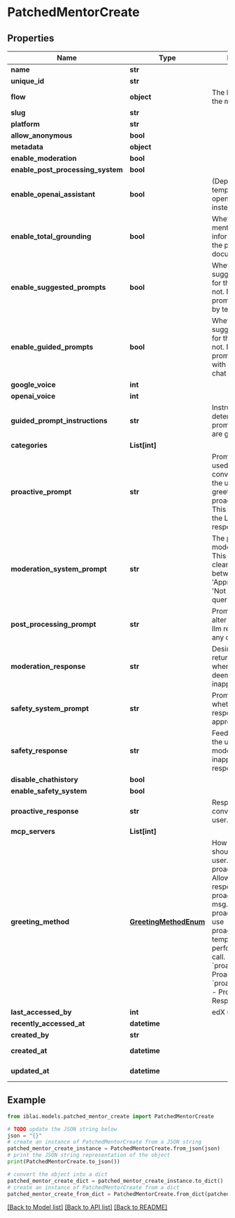 # PatchedMentorCreate


## Properties

Name | Type | Description | Notes
------------ | ------------- | ------------- | -------------
**name** | **str** |  | [optional] 
**unique_id** | **str** |  | [optional] 
**flow** | **object** | The langflow json for the mentor | [optional] 
**slug** | **str** |  | [optional] 
**platform** | **str** |  | [optional] 
**allow_anonymous** | **bool** |  | [optional] 
**metadata** | **object** |  | [optional] 
**enable_moderation** | **bool** |  | [optional] 
**enable_post_processing_system** | **bool** |  | [optional] 
**enable_openai_assistant** | **bool** | (Deprecated) Set template mentor to openai-agent instead. | [optional] 
**enable_total_grounding** | **bool** | Whether to force mentor to only use information within the provided documents. | [optional] 
**enable_suggested_prompts** | **bool** | Whether to show suggested prompts for the mentor or not. Note: Suggested prompts are created by tenant admins. | [optional] 
**enable_guided_prompts** | **bool** | Whether to show suggested prompts for the mentor or not. Note: Guided prompts are created with an llm based on chat history. | [optional] 
**google_voice** | **int** |  | [optional] 
**openai_voice** | **int** |  | [optional] 
**guided_prompt_instructions** | **str** | Instructions to determine how prompt suggestions are generated. | [optional] 
**categories** | **List[int]** |  | [optional] 
**proactive_prompt** | **str** | Prompt template used to start a conversation with the user when greeting_type is proactive_prompt. This will be sent to the LLM so it can respond naturally | [optional] 
**moderation_system_prompt** | **str** | The prompt for the moderation system. This prompt must clearly distinguish between &#39;Approapriate&#39; and &#39;Not Appropriate&#39; queries. | [optional] 
**post_processing_prompt** | **str** | Prompt to be used to alter or modify final llm response into any desired form. | [optional] 
**moderation_response** | **str** | Desired feedback to return to the user when their prompt is deemed inappropriate. | [optional] 
**safety_system_prompt** | **str** | Prompt to check whether the models response is appropriate or not. | [optional] 
**safety_response** | **str** | Feedback given to the user when a model generates an inappropriate response | [optional] 
**disable_chathistory** | **bool** |  | [optional] 
**enable_safety_system** | **bool** |  | [optional] 
**proactive_response** | **str** | Response to start a conversation with a user. | [optional] 
**mcp_servers** | **List[int]** |  | [optional] 
**greeting_method** | [**GreetingMethodEnum**](GreetingMethodEnum.md) | How the mentor should greet the user. proactive_prompt: Allow the LLM to respond to proactive_prompt msg. proactive_response: use proactive_response template without performing an LLM call.  * &#x60;proactive_prompt&#x60; - Proactive Prompt * &#x60;proactive_response&#x60; - Proactive Response | [optional] 
**last_accessed_by** | **int** | edX user ID | [optional] 
**recently_accessed_at** | **datetime** |  | [optional] 
**created_by** | **str** |  | [optional] 
**created_at** | **datetime** |  | [optional] [readonly] 
**updated_at** | **datetime** |  | [optional] [readonly] 

## Example

```python
from iblai.models.patched_mentor_create import PatchedMentorCreate

# TODO update the JSON string below
json = "{}"
# create an instance of PatchedMentorCreate from a JSON string
patched_mentor_create_instance = PatchedMentorCreate.from_json(json)
# print the JSON string representation of the object
print(PatchedMentorCreate.to_json())

# convert the object into a dict
patched_mentor_create_dict = patched_mentor_create_instance.to_dict()
# create an instance of PatchedMentorCreate from a dict
patched_mentor_create_from_dict = PatchedMentorCreate.from_dict(patched_mentor_create_dict)
```
[[Back to Model list]](../README.md#documentation-for-models) [[Back to API list]](../README.md#documentation-for-api-endpoints) [[Back to README]](../README.md)


